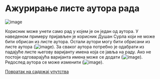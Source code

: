 # Ажурирање листе аутора рада
 
 ![image](https://user-images.githubusercontent.com/29538544/148252005-da60ad0a-8925-4825-aff0-e93cd4c109f8.png)
 
Корисник може унети само рад у којем је он један од аутора. У наведеном примеру пријављен је корисник Душан Сурла који не може бити обрисан из листе аутора. Остали аутори могу бити обрисани из листе аутора (![image](https://user-images.githubusercontent.com/29538544/148371986-0e3f7e2f-00b0-4428-961a-0cd7ff5428b3.png)). За сваког аутора потребно је одабрати из падајуће листе његову варијанту имена која се јавља на раду. Ако не постоји одговарајућа варијанта имена може се додати (![image](https://user-images.githubusercontent.com/29538544/148372135-f3a75b62-d956-4f47-b3ae-01e65b2630f5.png)). Редослед аутора се може изменити (![image](https://user-images.githubusercontent.com/29538544/148372227-83e7e119-ee1f-49c7-9209-762993428cbe.png)). 

[Повратак на садржај упутства](uputstvo.md#садржај)
